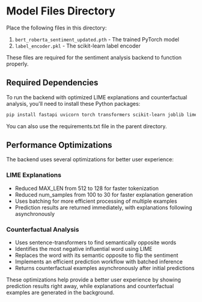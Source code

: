 
# Model Files Directory

Place the following files in this directory:

1. `bert_roberta_sentiment_updated.pth` - The trained PyTorch model
2. `label_encoder.pkl` - The scikit-learn label encoder

These files are required for the sentiment analysis backend to function properly.

## Required Dependencies

To run the backend with optimized LIME explanations and counterfactual analysis, you'll need to install these Python packages:

```bash
pip install fastapi uvicorn torch transformers scikit-learn joblib lime numpy sentence-transformers
```

You can also use the requirements.txt file in the parent directory.

## Performance Optimizations

The backend uses several optimizations for better user experience:

### LIME Explanations
- Reduced MAX_LEN from 512 to 128 for faster tokenization
- Reduced num_samples from 100 to 30 for faster explanation generation
- Uses batching for more efficient processing of multiple examples
- Prediction results are returned immediately, with explanations following asynchronously

### Counterfactual Analysis
- Uses sentence-transformers to find semantically opposite words
- Identifies the most negative influential word using LIME
- Replaces the word with its semantic opposite to flip the sentiment
- Implements an efficient prediction workflow with batched inference
- Returns counterfactual examples asynchronously after initial predictions

These optimizations help provide a better user experience by showing prediction results right away,
while explanations and counterfactual examples are generated in the background.
